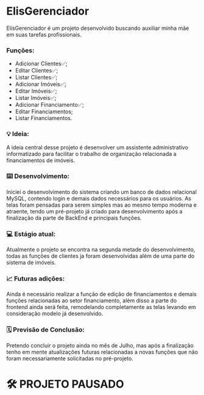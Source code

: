 # ElisGerenciador
ElisGerenciador é um projeto desenvolvido buscando auxiliar minha mãe em suas tarefas profissionais.

### Funções:

- Adicionar Clientes✅;
- Editar Clientes✅;
- Listar Clientes✅;
- Adicionar Imóveis✅;
- Editar Imóveis✅;
- Listar Imóveis✅;
- Adicionar Financiamento✅;
- Editar Financiamentos;
- Listar Financiamentos.


### 💡 Ideia:

A ideia central desse projeto é desenvolver um assistente administrativo informatizado para facilitar o trabalho de organização relacionada a financiamentos de imóveis.

### ⌨️ Desenvolvimento:

Iniciei o desenvolvimento do sistema criando um banco de dados relacional MySQL, contendo login e demais dados necessários para os usuários. As telas foram pensadas para serem simples mas ao mesmo tempo moderna e atraente, tendo um pré-projeto já criado para desenvolvimento após a finalização da parte de BackEnd e principais funções.

### 💻 Estágio atual:

Atualmente o projeto se encontra na segunda metade do desenvolvimento, todas as funções de clientes ja foram desenvolvidas além de uma parte do sistema de imóveis.

### 📈 Futuras adições:

Ainda é necessário realizar a função de edição de financiamentos e demais funções relacionadas ao setor financiamento, além disso a parte do frontend ainda será feita, remodelando completamente as telas levando em consideração modelo já desenvolvido.

### 🗓️ Previsão de Conclusão:

Pretendo concluir o projeto ainda no mês de Julho, mas após a finalização tenho em mente atualizações futuras relacionadas a novas funções que não foram necessariamente solicitadas no pré-projeto.

# 🛠 PROJETO PAUSADO
